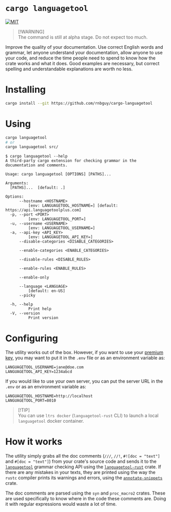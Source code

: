 # `cargo languagetool`

[![MIT][license-image]][license-link]

> [!WARNING]\
> The command is still at alpha stage. Do not expect too much.

Improve the quality of your documentation. Use correct English words and
grammar, let anyone understand your documentation, allow anyone to use your
code, and reduce the time people need to spend to know how the crate works and
what it does. Good examples are necessary, but correct spelling and
understandable explanations are worth no less.

# Installing

```sh
cargo install --git https://github.com/rnbguy/cargo-languagetool
```

# Using

```sh
cargo languagetool
# or
cargo languagetool src/
```

```console
$ cargo languagetool --help
A third-party cargo extension for checking grammar in the documentation and comments.

Usage: cargo languagetool [OPTIONS] [PATHS]...

Arguments:
  [PATHS]...  [default: .]

Options:
      --hostname <HOSTNAME>
          [env: LANGUAGETOOL_HOSTNAME=] [default: https://api.languagetoolplus.com]
  -p, --port <PORT>
          [env: LANGUAGETOOL_PORT=]
  -u, --username <USERNAME>
          [env: LANGUAGETOOL_USERNAME=]
  -a, --api-key <API_KEY>
          [env: LANGUAGETOOL_API_KEY=]
      --disable-categories <DISABLE_CATEGORIES>

      --enable-categories <ENABLE_CATEGORIES>

      --disable-rules <DISABLE_RULES>

      --enable-rules <ENABLE_RULES>

      --enable-only

      --language <LANGUAGE>
          [default: en-US]
      --picky

  -h, --help
          Print help
  -V, --version
          Print version
```

# Configuring

The utility works out of the box. However, if you want to use your
[premium key][languagetool-api-key], you may want to put it in the `.env` file
or as an environment variable as:

```
LANGUAGETOOL_USERNAME=jane@doe.com
LANGUAGETOOL_API_KEY=1234abcd
```

If you would like to use your own server, you can put the server URL in the
`.env` or as an environment variable as:

```
LANGUAGETOOL_HOSTNAME=http://localhost
LANGUAGETOOL_PORT=8010
```

> [!TIP]\
> You can use `ltrs docker` (`languagetool-rust` CLI) to launch a local
> `languagetool` docker container.

# How it works

The utility simply grabs all the doc comments (`///`, `//!`, `#![doc = "text"]`
and `#[doc = "text"]`) from your crate's source code and sends it to the
[`languagetool`][languagetool] grammar checking API using the
[`languagetool-rust`][languagetool-rust] crate. If there are any mistakes in
your texts, they are printed using the way the `rustc` compiler prints its
warnings and errors, using the [`annotate-snippets`][annotate-snippets] crate.

The doc comments are parsed using the `syn` and `proc_macro2` crates. These are
used specifically to know where in the code these comments are. Doing it with
regular expressions would waste a lot of time.

[license-image]: https://img.shields.io/badge/License-MIT-yellow.svg
[license-link]: https://github.com/rnbguy/cargo-languagetool/blob/main/LICENSE
[languagetool]: https://languagetoolplus.com
[languagetool-api-key]: https://languagetool.org/editor/settings/access-tokens
[languagetool-rust]: https://crates.io/crates/languagetool-rust
[annotate-snippets]: https://crates.io/crates/annotate-snippets
